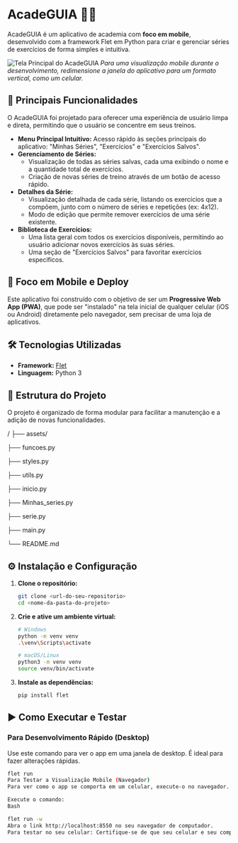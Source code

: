 # AcadeGUIA 🏋️‍♂️

AcadeGUIA é um aplicativo de academia com **foco em mobile**, desenvolvido com a framework Flet em Python para criar e gerenciar séries de exercícios de forma simples e intuitiva.

![Tela Principal do AcadeGUIA](https://i.imgur.com/nJbWz3V.png)
*Para uma visualização mobile durante o desenvolvimento, redimensione a janela do aplicativo para um formato vertical, como um celular.*

## 🚀 Principais Funcionalidades

O AcadeGUIA foi projetado para oferecer uma experiência de usuário limpa e direta, permitindo que o usuário se concentre em seus treinos.

* **Menu Principal Intuitivo:** Acesso rápido às seções principais do aplicativo: "Minhas Séries", "Exercícios" e "Exercícios Salvos".
* **Gerenciamento de Séries:**
    * Visualização de todas as séries salvas, cada uma exibindo o nome e a quantidade total de exercícios.
    * Criação de novas séries de treino através de um botão de acesso rápido.
* **Detalhes da Série:**
    * Visualização detalhada de cada série, listando os exercícios que a compõem, junto com o número de séries e repetições (ex: 4x12).
    * Modo de edição que permite remover exercícios de uma série existente.
* **Biblioteca de Exercícios:**
    * Uma lista geral com todos os exercícios disponíveis, permitindo ao usuário adicionar novos exercícios às suas séries.
    * Uma seção de "Exercícios Salvos" para favoritar exercícios específicos.

## 📱 Foco em Mobile e Deploy

Este aplicativo foi construído com o objetivo de ser um **Progressive Web App (PWA)**, que pode ser "instalado" na tela inicial de qualquer celular (iOS ou Android) diretamente pelo navegador, sem precisar de uma loja de aplicativos.

## 🛠️ Tecnologias Utilizadas

* **Framework:** [Flet](https://flet.dev/)
* **Linguagem:** Python 3

## 📁 Estrutura do Projeto

O projeto é organizado de forma modular para facilitar a manutenção e a adição de novas funcionalidades.

/
├── assets/

├── funcoes.py

├── styles.py

├── utils.py

├── inicio.py

├── Minhas_series.py

├── serie.py

├── main.py

└── README.md



## ⚙️ Instalação e Configuração

1.  **Clone o repositório:**
    ```sh
    git clone <url-do-seu-repositorio>
    cd <nome-da-pasta-do-projeto>
    ```

2.  **Crie e ative um ambiente virtual:**
    ```sh
    # Windows
    python -m venv venv
    .\venv\Scripts\activate

    # macOS/Linux
    python3 -m venv venv
    source venv/bin/activate
    ```

3.  **Instale as dependências:**
    ```sh
    pip install flet
    ```

## ▶️ Como Executar e Testar

### Para Desenvolvimento Rápido (Desktop)

Use este comando para ver o app em uma janela de desktop. É ideal para fazer alterações rápidas.

```sh
flet run
Para Testar a Visualização Mobile (Navegador)
Para ver como o app se comporta em um celular, execute-o no navegador.

Execute o comando:
Bash

flet run -w
Abra o link http://localhost:8550 no seu navegador de computador.
Para testar no seu celular: Certifique-se de que seu celular e seu computador estão na mesma rede Wi-Fi. Abra o navegador no celular e acesse o endereço IP do seu computador na porta 8550 (ex: http://192.168.1.5:8550). O Flet mostrará o endereço IP correto no terminal quando você executar o comando.
